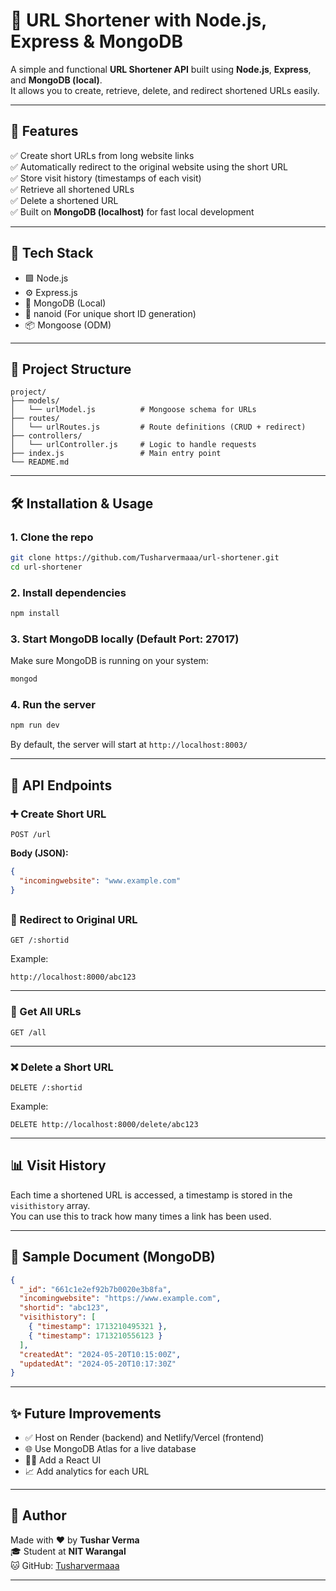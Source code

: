 # 🔗 URL Shortener with Node.js, Express & MongoDB

A simple and functional **URL Shortener API** built using **Node.js**, **Express**, and **MongoDB (local)**.  
It allows you to create, retrieve, delete, and redirect shortened URLs easily.

---

## 🚀 Features

✅ Create short URLs from long website links  
✅ Automatically redirect to the original website using the short URL  
✅ Store visit history (timestamps of each visit)  
✅ Retrieve all shortened URLs  
✅ Delete a shortened URL  
✅ Built on **MongoDB (localhost)** for fast local development

---

## 🧱 Tech Stack

- 🟩 Node.js
- ⚙️ Express.js
- 🍃 MongoDB (Local)
- 🔢 nanoid (For unique short ID generation)
- 📦 Mongoose (ODM)

---

## 📁 Project Structure

```
project/
├── models/
│   └── urlModel.js          # Mongoose schema for URLs
├── routes/
│   └── urlRoutes.js         # Route definitions (CRUD + redirect)
├── controllers/
│   └── urlController.js     # Logic to handle requests
├── index.js                 # Main entry point
└── README.md
```

---

## 🛠️ Installation & Usage

### 1. Clone the repo

```bash
git clone https://github.com/Tusharvermaaa/url-shortener.git
cd url-shortener
```

### 2. Install dependencies

```bash
npm install
```

### 3. Start MongoDB locally (Default Port: 27017)

Make sure MongoDB is running on your system:

```bash
mongod
```

### 4. Run the server

```bash
npm run dev
```

By default, the server will start at `http://localhost:8003/`

---

## 🔌 API Endpoints

### ➕ Create Short URL

```http
POST /url
```

**Body (JSON):**

```json
{
  "incomingwebsite": "www.example.com"
}
```

## <!-- note user does not need to include http:// part it is already taken care be me , just start with www or whatever after http://  -->

### 🔁 Redirect to Original URL

```http
GET /:shortid
```

Example:

```
http://localhost:8000/abc123
```

---

### 📄 Get All URLs

```http
GET /all
```

---

### ❌ Delete a Short URL

```http
DELETE /:shortid
```

Example:

```
DELETE http://localhost:8000/delete/abc123
```

---

## 📊 Visit History

Each time a shortened URL is accessed, a timestamp is stored in the `visithistory` array.  
You can use this to track how many times a link has been used.

---

## 📸 Sample Document (MongoDB)

```json
{
  "_id": "661c1e2ef92b7b0020e3b8fa",
  "incomingwebsite": "https://www.example.com",
  "shortid": "abc123",
  "visithistory": [
    { "timestamp": 1713210495321 },
    { "timestamp": 1713210556123 }
  ],
  "createdAt": "2024-05-20T10:15:00Z",
  "updatedAt": "2024-05-20T10:17:30Z"
}
```

---

## ✨ Future Improvements

- ✅ Host on Render (backend) and Netlify/Vercel (frontend)
- 🌐 Use MongoDB Atlas for a live database
- 👨‍🎨 Add a React UI
- 📈 Add analytics for each URL

---

## 🧠 Author

Made with ❤️ by **Tushar Verma**  
🎓 Student at **NIT Warangal**  
🐱 GitHub: [Tusharvermaaa](https://github.com/Tusharvermaaa)

---
